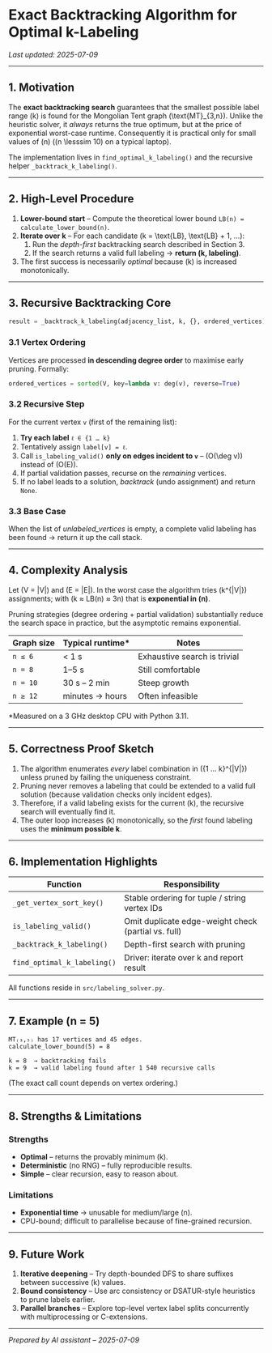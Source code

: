 # Exact Backtracking Algorithm for Optimal k-Labeling

*Last updated: 2025-07-09*

---

## 1. Motivation

The **exact backtracking search** guarantees that the smallest possible label
range \(k\) is found for the Mongolian Tent graph \(\text{MT}_{3,n}\).  Unlike the
heuristic solver, it *always* returns the true optimum, but at the price of
exponential worst-case runtime.  Consequently it is practical only for small
values of \(n\) (\(n \lesssim 10\) on a typical laptop).

The implementation lives in `find_optimal_k_labeling()` and the recursive helper
`_backtrack_k_labeling()`.

---

## 2. High-Level Procedure

1. **Lower-bound start** – Compute the theoretical lower bound
   `LB(n) = calculate_lower_bound(n)`.
2. **Iterate over k** – For each candidate \(k = \text{LB}, \text{LB} + 1, …\):
   1. Run the *depth-first* backtracking search described in Section&nbsp;3.
   2. If the search returns a valid full labeling → **return (k, labeling)**.
3. The first success is necessarily *optimal* because \(k\) is increased
   monotonically.

---

## 3. Recursive Backtracking Core

```python
result = _backtrack_k_labeling(adjacency_list, k, {}, ordered_vertices)
```

### 3.1 Vertex Ordering

Vertices are processed **in descending degree order** to maximise early pruning.
Formally:

```python
ordered_vertices = sorted(V, key=lambda v: deg(v), reverse=True)
```

### 3.2 Recursive Step

For the current vertex `v` (first of the remaining list):

1. **Try each label** `ℓ ∈ {1 … k}`
2. Tentatively assign `label[v] = ℓ`.
3. Call `is_labeling_valid()` **only on edges incident to `v`** – \(O(\deg v)\)
   instead of \(O(E)\).
4. If partial validation passes, recurse on the *remaining* vertices.
5. If no label leads to a solution, *backtrack* (undo assignment) and return
   `None`.

### 3.3 Base Case

When the list of *unlabeled_vertices* is empty, a complete valid labeling has
been found → return it up the call stack.

---

## 4. Complexity Analysis

Let \(V = |V|\) and \(E = |E|\).  In the worst case the algorithm tries
\(k^{|V|}\) assignments; with \(k ≈ LB(n) ≈ 3n\) that is **exponential in \(n\)**.

Pruning strategies (degree ordering + partial validation) substantially reduce
the search space in practice, but the asymptotic remains exponential.

| Graph size | Typical runtime* | Notes |
|------------|------------------|-------|
| `n ≤ 6` | < 1 s | Exhaustive search is trivial |
| `n = 8` | 1–5 s | Still comfortable |
| `n = 10` | 30 s – 2 min | Steep growth |
| `n ≥ 12` | minutes → hours | Often infeasible |

\*Measured on a 3 GHz desktop CPU with Python 3.11.

---

## 5. Correctness Proof Sketch

1. The algorithm enumerates *every* label combination in \(\{1 … k\}^{|V|}\)
   unless pruned by failing the uniqueness constraint.
2. Pruning never removes a labeling that could be extended to a valid full
   solution (because validation checks only incident edges).
3. Therefore, if a valid labeling exists for the current \(k\), the recursive
   search will eventually find it.
4. The outer loop increases \(k\) monotonically, so the *first* found labeling
   uses the **minimum possible k**.

---

## 6. Implementation Highlights

| Function | Responsibility |
|----------|---------------|
| `_get_vertex_sort_key()` | Stable ordering for tuple / string vertex IDs |
| `is_labeling_valid()` | Omit duplicate edge-weight check (partial vs. full) |
| `_backtrack_k_labeling()` | Depth-first search with pruning |
| `find_optimal_k_labeling()` | Driver: iterate over k and report result |

All functions reside in `src/labeling_solver.py`.

---

## 7. Example (n = 5)

```text
MT₍₃,₅₎ has 17 vertices and 45 edges.
calculate_lower_bound(5) = 8

k = 8  → backtracking fails
k = 9  → valid labeling found after 1 540 recursive calls
```

(The exact call count depends on vertex ordering.)

---

## 8. Strengths & Limitations

### Strengths
* **Optimal** – returns the provably minimum \(k\).
* **Deterministic** (no RNG) – fully reproducible results.
* **Simple** – clear recursion, easy to reason about.

### Limitations
* **Exponential time** → unusable for medium/large \(n\).
* CPU-bound; difficult to parallelise because of fine-grained recursion.

---

## 9. Future Work

1. **Iterative deepening** – Try depth-bounded DFS to share suffixes between
   successive \(k\) values.
2. **Bound consistency** – Use arc consistency or DSATUR-style heuristics to
   prune labels earlier.
3. **Parallel branches** – Explore top-level vertex label splits concurrently
   with multiprocessing or C-extensions.

---

*Prepared by AI assistant – 2025-07-09* 